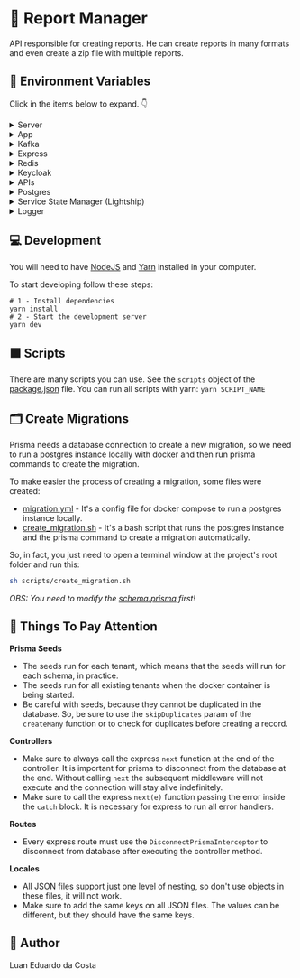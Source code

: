 # :page_with_curl: Report Manager

API responsible for creating reports. He can create reports in many formats and even create a zip file with multiple reports.

## :notebook_with_decorative_cover: Environment Variables

Click in the items below to expand. :point_down:

<details>
  <summary>Server</summary>

| Key         | Type    | Default Value | Env Var                    |
| ----------- | ------- | ------------- | -------------------------- |
| server.port | integer | 3791          | REPORT_MANAGER_SERVER_PORT |

</details>

<details>
  <summary>App</summary>

| Key                      | Type    | Default Value | Env Var                                 | Description                                                          |
| ------------------------ | ------- | ------------- | --------------------------------------- | -------------------------------------------------------------------- |
| app.report.expiration.ms | integer | 0             | REPORT_MANAGER_APP_REPORT_EXPIRATION_MS | Report file expiration in milliseconds. Use 0 to disable expiration. |
| app.report.path          | string  | /reports      | REPORT_MANAGER_APP_REPORT_PATH          | Report file path. Don't put a slash at the end.                      |

</details>

<details>
  <summary>Kafka</summary>

| Key                                         | Type    | Default Value               | Env Var                                                    |
| ------------------------------------------- | ------- | --------------------------- | ---------------------------------------------------------- |
| consumer.client.id                          | string  | ${HOSTNAME:-report-manager} | REPORT_MANAGER_CONSUMER_CLIENT_ID                          |
| consumer.group.id                           | string  | ${HOSTNAME:-report-manager} | REPORT_MANAGER_CONSUMER_GROUP_ID                           |
| consumer.metadata.broker.list               | string  | kafka:9092                  | REPORT_MANAGER_CONSUMER_METADATA_BROKER_LIST               |
| consumer.topic.metadata.refresh.interval.ms | integer | 30000                       | REPORT_MANAGER_CONSUMER_TOPIC_METADATA_REFRESH_INTERVAL_MS |
| topic.auto.offset.reset                     | string  | earliest                    | REPORT_MANAGER_TOPIC_AUTO_OFFSET_RESET                     |
| subscribe.topics.regex.tenants              | string  | ^.+dojot\.tenancy           | REPORT_MANAGER_SUBSCRIBE_TOPICS_REGEX_TENANTS              |

</details>

<details>
  <summary>Express</summary>

| Key                   | Type    | Default Value | Env Var                              |
| --------------------- | ------- | ------------- | ------------------------------------ |
| express.parsing.limit | integer | 256000        | REPORT_MANAGER_EXPRESS_PARSING_LIMIT |

</details>

<details>
  <summary>Redis</summary>

| Key        | Type    | Default Value        | Env Var                   |
| ---------- | ------- | -------------------- | ------------------------- |
| redis.host | string  | report-manager-redis | REPORT_MANAGER_REDIS_HOST |
| redis.port | integer | 6379                 | REPORT_MANAGER_REDIS_PORT |
| redis.db   | integer | 0                    | REPORT_MANAGER_REDIS_DB   |

</details>

<details>
  <summary>Keycloak</summary>

| Key                         | Type   | Default Value                            | Env Var                                    |
| --------------------------- | ------ | ---------------------------------------- | ------------------------------------------ |
| keycloak.url                | string | http://keycloak:8080                     | REPORT_MANAGER_KEYCLOAK_URL                |
| keycloak.tenants.url        | string | http://keycloak-proxy:8081/api/v1/tenant | REPORT_MANAGER_KEYCLOAK_TENANTS_URL        |
| keycloak.client.id          | string | dojot-report-manager                     | REPORT_MANAGER_KEYCLOAK_CLIENT_ID          |
| keycloak.client.secret.file | string | dojot-report-manager                     | REPORT_MANAGER_KEYCLOAK_CLIENT_SECRET_FILE |

</details>

<details>
  <summary>APIs</summary>

| Key            | Type   | Default Value                  | Env Var                       |
| -------------- | ------ | ------------------------------ | ----------------------------- |
| apis.retriever | string | http://influxdb-retriever:4000 | REPORT_MANAGER_APIS_RETRIEVER |
| apis.filemgmt  | string | http://file-mgmt:7000          | REPORT_MANAGER_APIS_FILEMGMT  |

</details>

<details>
  <summary>Postgres</summary>

| Key               | Type    | Default Value  | Env Var                          |
| ----------------- | ------- | -------------- | -------------------------------- |
| postgres.user     | string  | postgres       | REPORT_MANAGER_POSTGRES_USER     |
| postgres.password | string  | postgres       | REPORT_MANAGER_POSTGRES_PASSWORD |
| postgres.host     | string  | postgres       | REPORT_MANAGER_POSTGRES_HOST     |
| postgres.port     | integer | 5432           | REPORT_MANAGER_POSTGRES_PORT     |
| postgres.database | string  | report-manager | REPORT_MANAGER_POSTGRES_DATABASE |

</details>

<details>
  <summary>Service State Manager (Lightship)</summary>

These parameters are passed directly to the SDK ServiceStateManager. Check the [official repository](https://github.com/dojot/dojot-microservice-sdk-js) for more info on the values.

| Key                                 | Default Value | Valid Values | Environment variable                               |
| ----------------------------------- | ------------- | ------------ | -------------------------------------------------- |
| lightship.detect.kubernetes         | false         | boolean      | REPORT_MANAGER_LIGHTSHIP_DETECT_KUBERNETES         |
| lightship.graceful.shutdown.timeout | 60000         | number       | REPORT_MANAGER_LIGHTSHIP_GRACEFUL_SHUTDOWN_TIMEOUT |
| lightship.port                      | 9000          | number       | REPORT_MANAGER_LIGHTSHIP_PORT                      |
| lightship.shutdown.delay            | 5000          | number       | REPORT_MANAGER_LIGHTSHIP_SHUTDOWN_DELAY            |
| lightship.shutdown.handler.timeout  | 5000          | number       | REPORT_MANAGER_LIGHTSHIP_SHUTDOWN_HANDLER_TIMEOUT  |

</details>

<details>
  <summary>Logger</summary>

| Key            | Type   | Default Value | Env Var                       |
| -------------- | ------ | ------------- | ----------------------------- |
| logger.level   | string | debug         | REPORT_MANAGER_LOGGER_LEVEL   |
| logger.verbose | string | false         | REPORT_MANAGER_LOGGER_VERBOSE |

</details>

## :computer: Development

You will need to have [NodeJS](https://nodejs.org/en/) and [Yarn](https://yarnpkg.com/) installed in your computer.

To start developing follow these steps:

```shell
# 1 - Install dependencies
yarn install
# 2 - Start the development server
yarn dev
```

## :black_large_square: Scripts

There are many scripts you can use. See the `scripts` object of the [package.json](package.json) file. You can run all scripts with yarn: `yarn SCRIPT_NAME`

## :card_index_dividers: Create Migrations

Prisma needs a database connection to create a new migration, so we need to run a postgres instance locally with docker and then run prisma commands to create the migration.

To make easier the process of creating a migration, some files were created:

- [migration.yml](docker/migration.yml) - It's a config file for docker compose to run a postgres instance locally.
- [create_migration.sh](scripts/create_migration.sh) - It's a bash script that runs the postgres instance and the prisma command to create a migration automatically.

So, in fact, you just need to open a terminal window at the project's root folder and run this:

```bash
sh scripts/create_migration.sh
```

_OBS: You need to modify the [schema.prisma](prisma/schema.prisma) first!_

## :eyes: Things To Pay Attention

**Prisma Seeds**

- The seeds run for each tenant, which means that the seeds will run for each schema, in practice.
- The seeds run for all existing tenants when the docker container is being started.
- Be careful with seeds, because they cannot be duplicated in the database. So, be sure to use the `skipDuplicates` param of the `createMany` function or to check for duplicates before creating a record.

**Controllers**

- Make sure to always call the express `next` function at the end of the controller. It is important for prisma to disconnect from the database at the end. Without calling `next` the subsequent middleware will not execute and the connection will stay alive indefinitely.
- Make sure to call the express `next(e)` function passing the error inside the `catch` block. It is necessary for express to run all error handlers.

**Routes**

- Every express route must use the `DisconnectPrismaInterceptor` to disconnect from database after executing the controller method.

**Locales**

- All JSON files support just one level of nesting, so don't use objects in these files, it will not work.
- Make sure to add the same keys on all JSON files. The values can be different, but they should have the same keys.

## :man: Author

Luan Eduardo da Costa

